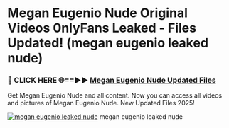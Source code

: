 # Megan Eugenio Nude Original Videos 0nlyFans Leaked - Files Updated! (megan eugenio leaked nude)

<h3>🔴 CLICK HERE 🌐==►► <a href="https://tinyurl.com/2p9ay9w9" rel="nofollow">Megan Eugenio Nude Updated Files</a></h3>

Get Megan Eugenio Nude and all content. Now you can access all videos and pictures of Megan Eugenio Nude. New Updated Files 2025!

[![megan eugenio leaked nude](https://i.imgur.com/KQgVmj3.gif)](https://tinyurl.com/2p9ay9w9)
megan eugenio leaked nude